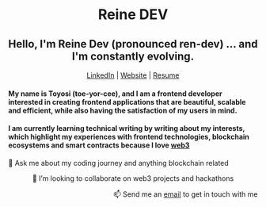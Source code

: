 <h1 align="center">Reine DEV </h1>

<h2 align="center"> Hello, I'm Reine Dev (pronounced ren-dev) ... and I'm constantly evolving. </h2>

<p align="center">
  <a href="https://www.linkedin.com/in/toyosi-odukale/">LinkedIn</a> | 
  <a href="https://reine.dev/">Website</a> |
  <a href="https://docs.google.com/document/d/1Zc6xEBA_4iDQ3knx_W0KThBQC0QKcSlg/edit" >Resume</a>
</p>

<h4 align="block"> My name is Toyosi (toe-yor-cee), and I am a frontend developer interested in creating frontend applications that are beautiful, scalable and efficient, while also having the satisfaction of my users in mind. </h4>  
 <h4 align="block"> I am currently learning technical writing by writing about my interests, which highlight my experiences with frontend technologies, blockchain ecosystems and smart contracts because I love <a href="https://reine.hashnode.dev/what-is-web3-an-introduction-to-the-decentralized-web">web3</a>  </h4>



<p align="left"> 💬 Ask me about my coding journey and anything blockchain related </p>
<p align="center"> 👯 I’m looking to collaborate on web3 projects and hackathons </p>
<p align="right"> 📫 Send me an <a href="mailto:reinetoyosii@gmail.com">email</a> to get in touch with me  </p>







<!---
Rei-ne/Rei-ne is a ✨ special ✨ repository because its `README.md` (this file) appears on your GitHub profile.
You can click the Preview link to take a look at your changes.
--->
